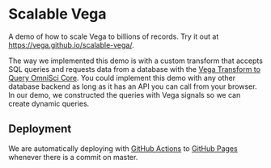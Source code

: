 # Scalable Vega

A demo of how to scale Vega to billions of records. Try it out at https://vega.github.io/scalable-vega/.

The way we implemented this demo is with a custom transform that accepts SQL queries and requests data from a database with the [Vega Transform to Query OmniSci Core](https://github.com/vega/vega-transform-omnisci-core). You could implement this demo with any other database backend as long as it has an API you can call from your browser. In our demo, we constructed the queries with Vega signals so we can create dynamic queries.

## Deployment

We are automatically deploying with [GitHub Actions](https://github.com/features/actions) to [GitHub Pages](https://pages.github.com/) whenever there is a commit on master.
